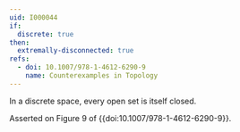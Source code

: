 ```yaml
---
uid: I000044
if:
  discrete: true
then:
  extremally-disconnected: true
refs:
  - doi: 10.1007/978-1-4612-6290-9
    name: Counterexamples in Topology
---
```

In a discrete space, every open set is itself closed.

Asserted on Figure 9 of {{doi:10.1007/978-1-4612-6290-9}}.
